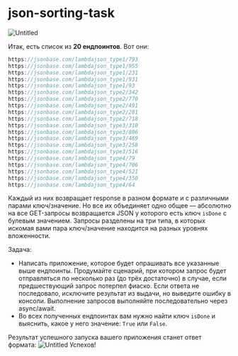 # json-sorting-task

![Untitled](https://s3-us-west-2.amazonaws.com/secure.notion-static.com/cb85bf60-196a-4333-832e-3bec1fc93aa9/Untitled.png)

Итак, есть список из **20 ендпоинтов**. Вот они:

```jsx
https://jsonbase.com/lambdajson_type1/793
https://jsonbase.com/lambdajson_type1/955
https://jsonbase.com/lambdajson_type1/231
https://jsonbase.com/lambdajson_type1/931
https://jsonbase.com/lambdajson_type1/93
https://jsonbase.com/lambdajson_type2/342
https://jsonbase.com/lambdajson_type2/770
https://jsonbase.com/lambdajson_type2/491
https://jsonbase.com/lambdajson_type2/281
https://jsonbase.com/lambdajson_type2/718
https://jsonbase.com/lambdajson_type3/310
https://jsonbase.com/lambdajson_type3/806
https://jsonbase.com/lambdajson_type3/469
https://jsonbase.com/lambdajson_type3/258
https://jsonbase.com/lambdajson_type3/516
https://jsonbase.com/lambdajson_type4/79
https://jsonbase.com/lambdajson_type4/706
https://jsonbase.com/lambdajson_type4/521
https://jsonbase.com/lambdajson_type4/350
https://jsonbase.com/lambdajson_type4/64
```

Каждый из них возвращает response в разном формате и с различными парами ключ/значение. Но все их объединяет одно общее — абсолютно на все GET-запросы возвращается JSON у которого есть ключ `isDone` с булевым значением. Запросы разделены на три типа, в которых искомая вами пара ключ/значение находится на разных уровнях вложенности.

Задача:

- Написать приложение, которое будет опрашивать все указанные выше ендпоинты. Продумайте сценарий, при котором запрос будет отправляться по несколько раз (до трёх достаточно) в случае, если предшествующий запрос потерпел фиаско. Если ответа не последовало, исключите результат из выдачи, но выведите ошибку в консоли. Выполнение запросов выполняйте последовательно через async/await.
- Во всех полученных ендпоинтах вам нужно найти ключ `isDone` и выяснить, какое у него значение: `True` или `False`.

Результат успешного запуска вашего приложения станет ответ формата:
![Untitled](https://s3-us-west-2.amazonaws.com/secure.notion-static.com/8463c7b9-b52c-4d0a-870e-561148b7a0d9/Untitled.png)
Успехов!
